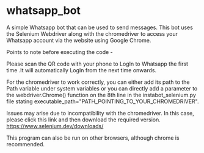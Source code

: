 # whatsapp_bot
A simple Whatsapp bot that can be used to send messages.
This bot uses the Selenium Webdriver along with the chromedriver to access your Whatsapp account via the website using Google Chrome.

Points to note before executing the code -

Please scan the QR code with your phone to LogIn to Whatsapp the first time .It will automatically LogIn from the next time onwards.

For the chromedriver to work correctly, you can either add its path to the Path variable under system variables or you can directly add a parameter to the webdriver.Chrome() function on the 8th line in the instabot_selenium.py file stating executable_path="PATH_POINTING_TO_YOUR_CHROMEDRIVER".

Issues may arise due to incompatibility with the chromedriver. In this case, please click this link and then download the required version. https://www.selenium.dev/downloads/

This program can also be run on other browsers, although chrome is recommended. 
